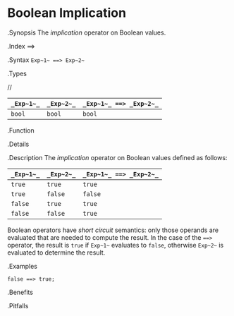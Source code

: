 # Boolean Implication

.Synopsis
The _implication_ operator on Boolean values.

.Index
==>

.Syntax
`Exp~1~ ==> Exp~2~`

.Types

//

| `_Exp~1~_` | `_Exp~2~_`  | `_Exp~1~_ ==> _Exp~2~_`  |
| --- | --- | --- |
| `bool`       | `bool`         | `bool`  |


.Function

.Details

.Description
The _implication_ operator on Boolean values defined as follows:

| `_Exp~1~_` | `_Exp~2~_`  | `_Exp~1~_ ==> _Exp~2~_`  |
| --- | --- | --- |
| `true`       | `true`         | `true`  |
| `true`       | `false`         | `false`  |
| `false`       | `true`         | `true`  |
| `false`       | `false`         | `true`  |


Boolean operators have _short circuit_ semantics:  only those operands are evaluated that are needed to compute the result. In the case of the `==>` operator, the result is `true` if `Exp~1~` evaluates to `false`, otherwise `Exp~2~` is evaluated to determine the result.

.Examples
```rascal-shell
false ==> true;
```


.Benefits

.Pitfalls

